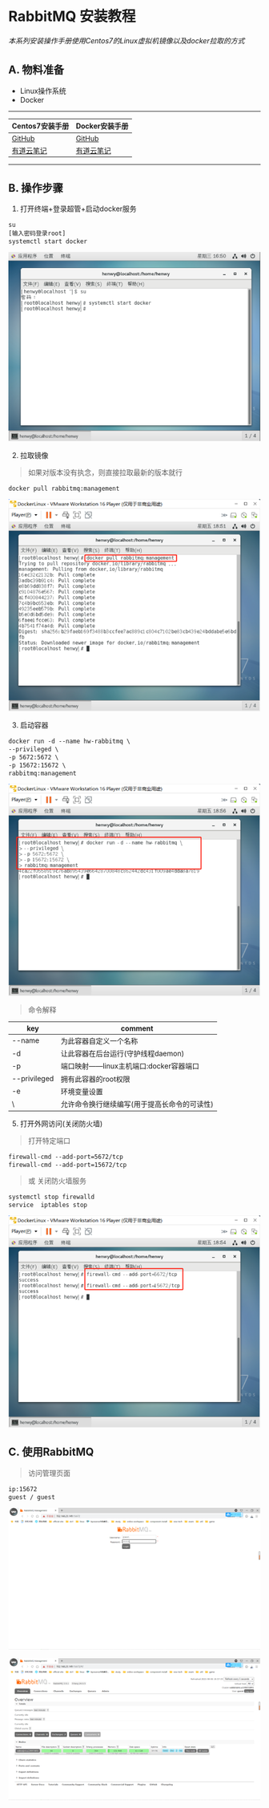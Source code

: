 # RabbitMQ 安装教程
###### 本系列安装操作手册使用Centos7的Linux虚拟机镜像以及docker拉取的方式

## A. 物料准备
- Linux操作系统
- Docker
---
Centos7安装手册 | Docker安装手册
---|---
[GitHub](https://github.com/HenwyGoal/tech-article/blob/main/install/linux-install.md) | [GitHub](https://github.com/HenwyGoal/tech-article/blob/main/install/docker-install.md)
[有道云笔记](https://note.youdao.com/s/87i4m1Qx) | [有道云笔记](https://note.youdao.com/s/Duzp5eGb)

---
## B. 操作步骤
1. 打开终端+登录超管+启动docker服务
```
su
[输入密码登录root]
systemctl start docker
```

![image](https://raw.githubusercontent.com/HenwyGoal/tech-article/main/install/img/consul-install/B-01.png)

2. 拉取镜像

> 如果对版本没有执念，则直接拉取最新的版本就行

```
docker pull rabbitmq:management
```

![image](https://raw.githubusercontent.com/HenwyGoal/tech-article/main/install/img/rabbitmq-install/B-01.png)

3. 启动容器

```
docker run -d --name hw-rabbitmq \
--privileged \
-p 5672:5672 \
-p 15672:15672 \
rabbitmq:management
```

![image](https://raw.githubusercontent.com/HenwyGoal/tech-article/main/install/img/rabbitmq-install/B-02.png)
> 命令解释

key | comment
---|---
--name | 为此容器自定义一个名称
-d | 让此容器在后台运行(守护线程daemon)
-p | 端口映射——linux主机端口:docker容器端口
--privileged | 拥有此容器的root权限
-e | 环境变量设置
\ | 允许命令换行继续编写(用于提高长命令的可读性)

5. 打开外网访问(关闭防火墙)

> 打开特定端口

```
firewall-cmd --add-port=5672/tcp
firewall-cmd --add-port=15672/tcp
```
> 或 关闭防火墙服务

```
systemctl stop firewalld
service  iptables stop
```

![image](https://raw.githubusercontent.com/HenwyGoal/tech-article/main/install/img/rabbitmq-install/B-03.png)

## C. 使用RabbitMQ

> 访问管理页面

```
ip:15672
guest / guest
```

![image](https://raw.githubusercontent.com/HenwyGoal/tech-article/main/install/img/rabbitmq-install/C-01.png)

![image](https://raw.githubusercontent.com/HenwyGoal/tech-article/main/install/img/rabbitmq-install/C-02.png)
